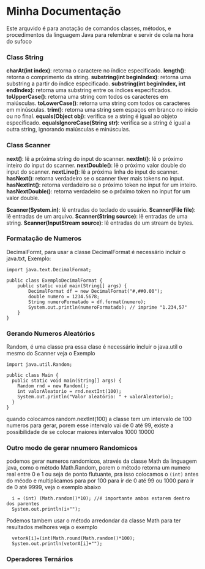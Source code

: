 # Minha Documentação
Este arquvido é para anotação de comandos classes, métodos, e procedimentos da linguagem Java para relembrar e servir de cola na hora do sufoco

### Class String
**charAt(int index)**: retorna o caractere no índice especificado.
**length()**: retorna o comprimento da string.
**substring(int beginIndex)**: retorna uma substring a partir do índice especificado.
**substring(int beginIndex, int endIndex)**: retorna uma substring entre os índices especificados.
**toUpperCase()**: retorna uma string com todos os caracteres em maiúsculas.
**toLowerCase()**: retorna uma string com todos os caracteres em minúsculas.
**trim()**: retorna uma string sem espaços em branco no início ou no final.
**equals(Object obj)**: verifica se a string é igual ao objeto especificado.
**equalsIgnoreCase(String str)**: verifica se a string é igual a outra string, ignorando maiúsculas e minúsculas.

### Class Scanner
  **next()**: lê a próxima string do input do scanner.
  **nextInt()**: lê o próximo inteiro do input do scanner.
  **nextDouble()**: lê o próximo valor double do input do scanner.
  **nextLine()**: lê a próxima linha do input do scanner.
  **hasNext()**: retorna verdadeiro se o scanner tiver mais tokens no input.
  **hasNextInt()**: retorna verdadeiro se o próximo token no input for um inteiro.
  **hasNextDouble()**: retorna verdadeiro se o próximo token no input for um valor double.

  **Scanner(System.in)**: lê entradas do teclado do usuário.
  **Scanner(File file)**: lê entradas de um arquivo.
  **Scanner(String source)**: lê entradas de uma string.
  **Scanner(InputStream source)**: lê entradas de um stream de bytes.

### Formatação de Numeros
DecimalFormt, para usar a classe DecimalFormat é necessário incluir o java.txt, Exemplo:
```
import java.text.DecimalFormat;

public class ExemploDecimalFormat {
    public static void main(String[] args) {
        DecimalFormat df = new DecimalFormat("#,##0.00");
        double numero = 1234.5678;
        String numeroFormatado = df.format(numero);
        System.out.println(numeroFormatado); // imprime "1.234,57"
    }
}

```
### Gerando Numeros Aleatórios
Random, é uma classe pra essa clase é necessário incluir o java.util o mesmo do Scanner veja o Exemplo
```
import java.util.Random;

public class Main {
  public static void main(String[] args) {
    Random rnd = new Random();
    int valorAleatorio = rnd.nextInt(100);
    System.out.println("Valor aleatório: " + valorAleatorio);
  }
}

```
quando colocamos random.nextInt(100) a classe tem um intervalo de 100 numeros para gerar, porem esse intervalo vai de 0 até 99, existe a possibilidade de se colocar maiores intervalos 1000 10000

### Outro modo de gerar nnumero Randomicos
podemos gerar numeros randomicos, através da classe Math da linguagem java, como o método Math.Random, porem o método retorna um numero real entre 0 e 1 ou seja de ponto flutuante, pra isso colocamos o ```(int)``` antes do méodo e multiplicamos para por 100 para ir de 0 até 99 ou 1000 para ir de 0 até 9999, veja o exemplo abaixo
```
  i = (int) (Math.random()*10); //é importante ambos estarem dentro dos parentes
  System.out.println(i+"");

``` 
Podemos tambem usar o método arredondar da classe Math para ter resultados melhores veja o exemplo
``` 
  vetorA[i]=(int)Math.round(Math.random()*100);
  System.out.println(vetorA[i]+"");
``` 

### Operadores Ternários
